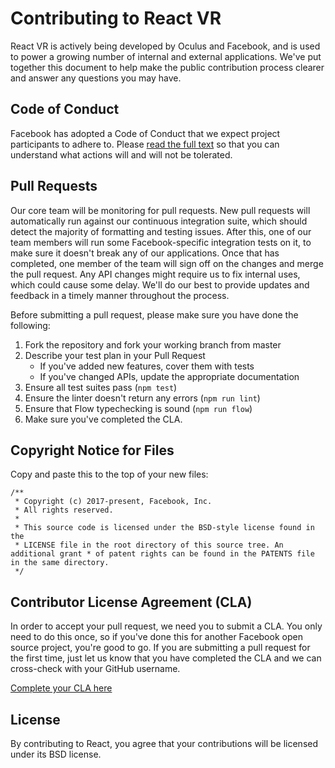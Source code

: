 # Contributing to React VR

React VR is actively being developed by Oculus and Facebook, and is used to power a growing number of internal and external applications. We've put together this document to help make the public contribution process clearer and answer any questions you may have.

## Code of Conduct

Facebook has adopted a Code of Conduct that we expect project participants to adhere to. Please [read the full text](https://code.facebook.com/pages/876921332402685/open-source-code-of-conduct) so that you can understand what actions will and will not be tolerated.

## Pull Requests

Our core team will be monitoring for pull requests. New pull requests will automatically run against our continuous integration suite, which should detect the majority of formatting and testing issues. After this, one of our team members will run some Facebook-specific integration tests on it, to make sure it doesn't break any of our applications. Once that has completed, one member of the team will sign off on the changes and merge the pull request. Any API changes might require us to fix internal uses, which could cause some delay. We'll do our best to provide updates and feedback in a timely manner throughout the process.

Before submitting a pull request, please make sure you have done the following:

1. Fork the repository and fork your working branch from master
2. Describe your test plan in your Pull Request
    - If you've added new features, cover them with tests
    - If you've changed APIs, update the appropriate documentation
3. Ensure all test suites pass (`npm test`)
4. Ensure the linter doesn't return any errors (`npm run lint`)
5. Ensure that Flow typechecking is sound (`npm run flow`)
6. Make sure you've completed the CLA.

## Copyright Notice for Files

Copy and paste this to the top of your new files:

```
/**
 * Copyright (c) 2017-present, Facebook, Inc.
 * All rights reserved.
 *
 * This source code is licensed under the BSD-style license found in the
 * LICENSE file in the root directory of this source tree. An additional grant * of patent rights can be found in the PATENTS file in the same directory.
 */
```

## Contributor License Agreement (CLA)

In order to accept your pull request, we need you to submit a CLA. You only need to do this once, so if you've done this for another Facebook open source project, you're good to go. If you are submitting a pull request for the first time, just let us know that you have completed the CLA and we can cross-check with your GitHub username.

[Complete your CLA here](https://code.facebook.com/cla)

## License

By contributing to React, you agree that your contributions will be licensed under its BSD license.
